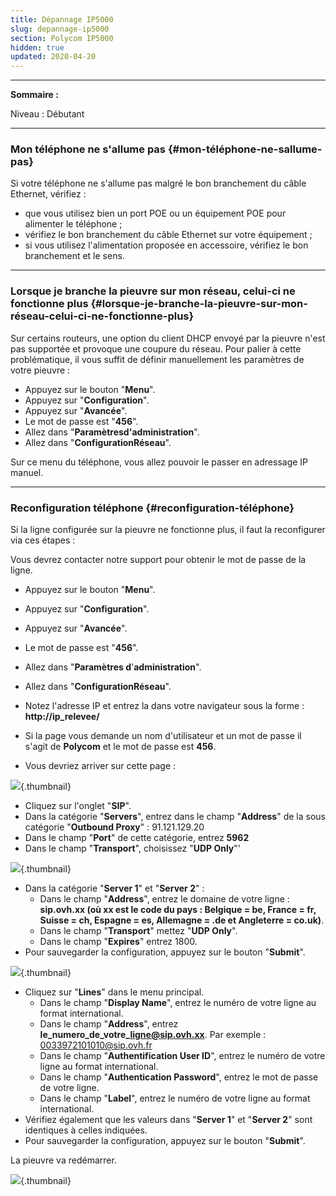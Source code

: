 ```yaml
---
title: Dépannage IP5000
slug: depannage-ip5000
section: Polycom IP5000
hidden: true
updated: 2020-04-20
---
```


------------------------------------------------------------------------

**Sommaire :**

Niveau : Débutant

------------------------------------------------------------------------

### Mon téléphone ne s'allume pas {#mon-téléphone-ne-sallume-pas}

Si votre téléphone ne s'allume pas malgré le bon branchement du câble Ethernet, vérifiez :

-   que vous utilisez bien un port POE ou un équipement POE pour alimenter le téléphone ;
-   vérifiez le bon branchement du câble Ethernet sur votre équipement ;
-   si vous utilisez l'alimentation proposée en accessoire, vérifiez le bon branchement et le sens.

------------------------------------------------------------------------

### Lorsque je branche la pieuvre sur mon réseau, celui-ci ne fonctionne plus {#lorsque-je-branche-la-pieuvre-sur-mon-réseau-celui-ci-ne-fonctionne-plus}

Sur certains routeurs, une option du client DHCP envoyé par la pieuvre n'est pas supportée et provoque une coupure du réseau. Pour palier à cette problématique, il vous suffit de définir manuellement les paramètres de votre pieuvre :

-   Appuyez sur le bouton "**Menu**".
-   Appuyez sur "**Configuration**".
-   Appuyez sur "**Avancée**".
-   Le mot de passe est "**456**".
-   Allez dans "**Paramètresd'administration**".
-   Allez dans "**ConfigurationRéseau**".

Sur ce menu du téléphone, vous allez pouvoir le passer en adressage IP manuel.

------------------------------------------------------------------------

### Reconfiguration téléphone {#reconfiguration-téléphone}

Si la ligne configurée sur la pieuvre ne fonctionne plus, il faut la reconfigurer via ces étapes :

Vous devrez contacter notre support pour obtenir le mot de passe de la ligne.

-   Appuyez sur le bouton "**Menu**".

-   Appuyez sur "**Configuration**".

-   Appuyez sur "**Avancée**".

-   Le mot de passe est "**456**".

-   Allez dans "**Paramètres d**'**administration**".

-   Allez dans "**ConfigurationRéseau**".

-   Notez l'adresse IP et entrez la dans votre navigateur sous la forme : **http://ip\_relevee/**
-   Si la page vous demande un nom d'utilisateur et un mot de passe il s'agit de **Polycom** et le mot de passe est **456**.
-   Vous devriez arriver sur cette page :

![](images/PIP-1.png){.thumbnail}

-   Cliquez sur l'onglet "**SIP**".
-   Dans la catégorie "**Servers**", entrez dans le champ "**Address**" de la sous catégorie "**Outbound Proxy**" : 91.121.129.20
-   Dans le champ "**Port**" de cette catégorie, entrez **5962**
-   Dans le champ "**Transport**", choisissez "**UDP Only**"'

![](images/2015-06-08-145430_648x194_scrot.png){.thumbnail}

-   Dans la catégorie "**Server 1**" et "**Server 2**" :
    -   Dans le champ "**Address**", entrez le domaine de votre ligne : **sip.ovh.xx (où xx est le code du pays : Belgique = be, France = fr, Suisse = ch, Espagne = es, Allemagne = .de et Angleterre = co.uk)**.
    -   Dans le champ "**Transport**" mettez "**UDP Only**".
    -   Dans le champ "**Expires**" entrez 1800.
-   Pour sauvegarder la configuration, appuyez sur le bouton "**Submit**".

![](images/2015-06-08-150017_709x715_scrot.png){.thumbnail}

-   Cliquez sur "**Lines**" dans le menu principal.
    -   Dans le champ "**Display Name**", entrez le numéro de votre ligne au format international.
    -   Dans le champ "**Address**", entrez **le\_numero\_de\_votre\_ligne@sip.ovh.xx**. Par exemple : 0033972101010@sip.ovh.fr
    -   Dans le champ "**Authentification User ID**", entrez le numéro de votre ligne au format international.
    -   Dans le champ "**Authentication Password**", entrez le mot de passe de votre ligne.
    -   Dans le champ "**Label**", entrez le numéro de votre ligne au format international.
-   Vérifiez également que les valeurs dans "**Server 1**" et "**Server 2**" sont identiques à celles indiquées.
-   Pour sauvegarder la configuration, appuyez sur le bouton "**Submit**".

La pieuvre va redémarrer.

![](images/2015-06-08-161039_678x426_scrot.png){.thumbnail}

